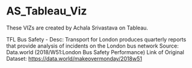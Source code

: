 # AS_Tableau_Viz
These VIZs are created by Achala Srivastava on Tableau. 


TFL Bus Safety - 
Desc: Transport for London produces quarterly reports that provide analysis of incidents on the London bus network
Source: Data.world (2018/W51:London Bus Safety Performance)
Link of Original Dataset: https://data.world/makeovermonday/2018w51 
